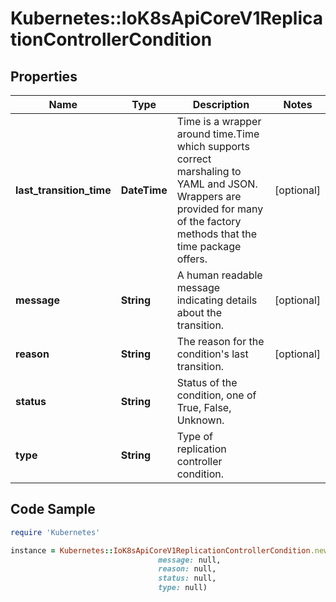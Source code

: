 # Kubernetes::IoK8sApiCoreV1ReplicationControllerCondition

## Properties

Name | Type | Description | Notes
------------ | ------------- | ------------- | -------------
**last_transition_time** | **DateTime** | Time is a wrapper around time.Time which supports correct marshaling to YAML and JSON.  Wrappers are provided for many of the factory methods that the time package offers. | [optional] 
**message** | **String** | A human readable message indicating details about the transition. | [optional] 
**reason** | **String** | The reason for the condition&#39;s last transition. | [optional] 
**status** | **String** | Status of the condition, one of True, False, Unknown. | 
**type** | **String** | Type of replication controller condition. | 

## Code Sample

```ruby
require 'Kubernetes'

instance = Kubernetes::IoK8sApiCoreV1ReplicationControllerCondition.new(last_transition_time: null,
                                 message: null,
                                 reason: null,
                                 status: null,
                                 type: null)
```


